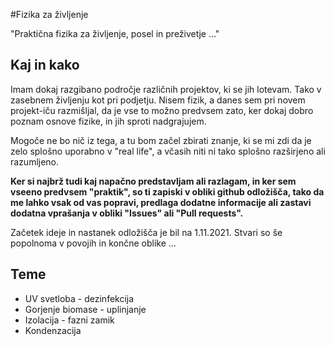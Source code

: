 #Fizika za življenje

"Praktična fizika za življenje, posel in preživetje ..."

## Kaj in kako

Imam dokaj razgibano področje različnih projektov, ki se jih lotevam. Tako v zasebnem življenju kot pri podjetju. Nisem fizik, a danes sem pri novem projekt-iču
razmišljal, da je vse to možno predvsem zato, ker dokaj dobro poznam osnove fizike, in jih sproti nadgrajujem.

Mogoče ne bo nič iz tega, a tu bom začel zbirati znanje, ki se mi zdi da je zelo splošno uporabno v "real life", a včasih niti ni tako splošno razširjeno ali 
razumljeno. 

**Ker si najbrž tudi kaj napačno predstavljam ali razlagam, in ker sem vseeno predvsem "praktik", so ti zapiski v obliki github odložišča, tako da 
me lahko vsak od vas popravi, predlaga dodatne informacije ali zastavi dodatna vprašanja v obliki "Issues" ali "Pull requests".**

Začetek ideje in nastanek odložišča je bil na 1.11.2021. Stvari so še popolnoma v povojih in končne oblike ...

## Teme

* UV svetloba - dezinfekcija
* Gorjenje biomase - uplinjanje
* Izolacija - fazni zamik
* Kondenzacija
